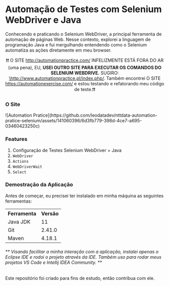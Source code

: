 <h1>Automação de Testes com Selenium WebDriver e Java</h1>

<p>Conhecendo e praticando o Selenium WebDriver, a principal ferramenta de automação de páginas Web. Nesse contexto, explorei a linguagem de programação Java e fui mergulhando entendendo como o Selenium automatiza as ações diretamente em meu browser.</p>

<p align="center">❗❗ O SITE <a href="http://automationpractice.com/">http://automationpractice.com/</a> INFELIZMENTE ESTÁ FORA DO AR (uma pena), EU, <strong>USEI OUTRO SITE PARA EXECUTAR OS COMANDOS DO SELENIUM WEBDRIVE.</strong> SUGIRO: <a href="http://www.automationpractice.pl/index.php/">\http://www.automationpractice.pl/index.php/</a>. Também encontrei O SITE <a href="https://automationexercise.com/">https://automationexercise.com/</a> e estou testando e refatorando meu código de teste.❗❗</p>

<h3>O Site</h3>
![Automation Pratice](https://github.com/leodatadev/nttdata-automation-pratice-selenium/assets/141060396/6d3fb779-398d-4ce7-a695-03460423250c)


<h3>Features</h3>
<ol>
	<li>Configuração de Testes Selenium WebDriver + Java</li>
	<li><code>WebDriver</code></li>
	<li><code>Actions</code></li>
	<li><code>WebDriverWait</code></li>
	<li><code>Select</code></li>
</ol>

<h3>Demostração da Aplicação</h3>
<p>Antes de começar, eu precisei ter instalado em minha máquina as seguintes ferramentas:</p>
<table>
<tr>
	<th>Ferramenta</th>
	<th>Versão</th>
</tr>
<tr>
	<td>Java JDK</td>
	<td>11</td>
</tr>
<tr>
	<td>Git</td>
	<td>2.41.0</td>
</tr>
<tr>
	<td>Maven</td>
	<td>4.18.1</td>
</tr>
</table>
<h6>** Visando facilitar a minha interação com a aplicação, instalei apenas o Eclipse IDE e rodoi o projeto através da IDE. Também uso para rodar meus projetos VS Code e Intellij IDEA Community. **</h6>

Este repositório foi criado para fins de estudo, então contribua com ele.<br>
